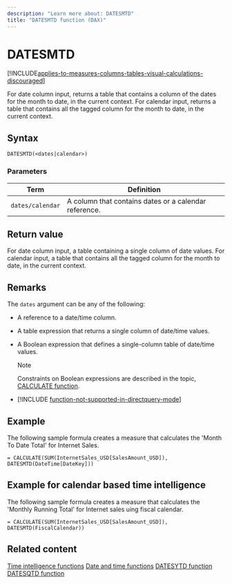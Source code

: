 ```yaml
---
description: "Learn more about: DATESMTD"
title: "DATESMTD function (DAX)"
---
```

# DATESMTD

[!INCLUDE[applies-to-measures-columns-tables-visual-calculations-discouraged](includes/applies-to-measures-columns-tables-visual-calculations-discouraged.md)]

For date column input, returns a table that contains a column of the dates for the month to date, in the current context.
For calendar input, returns a table that contains all the tagged column for the month to date, in the current context.

## Syntax

```dax
DATESMTD(<dates|calendar>)
```

### Parameters

|Term|Definition|
|--------|--------------|
|`dates/calendar`|A column that contains dates or a calendar reference.|

## Return value

For date column input, a table containing a single column of date values.
For calendar input, a table that contains all the tagged column for the month to date, in the current context.

## Remarks

The `dates` argument can be any of the following:

- A reference to a date/time column.

- A table expression that returns a single column of date/time values.

- A Boolean expression that defines a single-column table of date/time values.

    > [!NOTE]
    > Constraints on Boolean expressions are described in the topic, [CALCULATE function](calculate-function-dax.md).

- [!INCLUDE [function-not-supported-in-directquery-mode](includes/function-not-supported-in-directquery-mode.md)]

## Example

The following sample formula creates a measure that calculates the 'Month To Date Total' for Internet Sales.

```dax
= CALCULATE(SUM(InternetSales_USD[SalesAmount_USD]), DATESMTD(DateTime[DateKey]))
```

## Example for calendar based time intelligence

The following sample formula creates a measure that calculates the 'Monthly Running Total' for Internet sales uing fiscal calendar.

```dax
= CALCULATE(SUM(InternetSales_USD[SalesAmount_USD]), DATESMTD(FiscalCalendar))
```

## Related content

[Time intelligence functions](time-intelligence-functions-dax.md)
[Date and time functions](date-and-time-functions-dax.md)
[DATESYTD function](datesytd-function-dax.md)
[DATESQTD function](datesqtd-function-dax.md)

